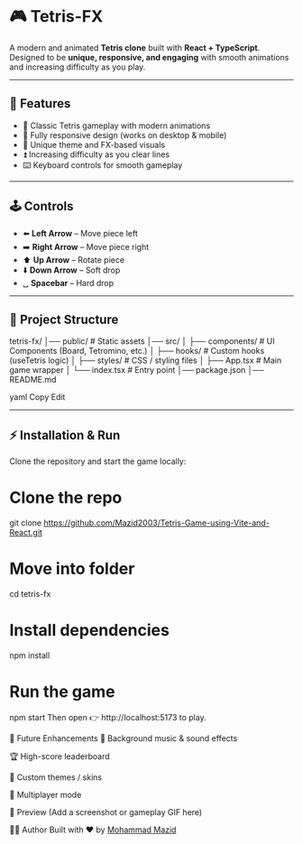 # 🎮 Tetris-FX

A modern and animated **Tetris clone** built with **React + TypeScript**.  
Designed to be **unique, responsive, and engaging** with smooth animations and increasing difficulty as you play.

---

## 🚀 Features
- 🧩 Classic Tetris gameplay with modern animations  
- 📱 Fully responsive design (works on desktop & mobile)  
- 🎨 Unique theme and FX-based visuals  
- ⏫ Increasing difficulty as you clear lines  
- ⌨️ Keyboard controls for smooth gameplay  

---

## 🕹️ Controls
- ⬅️ **Left Arrow** – Move piece left  
- ➡️ **Right Arrow** – Move piece right  
- ⬆️ **Up Arrow** – Rotate piece  
- ⬇️ **Down Arrow** – Soft drop  
- ␣ **Spacebar** – Hard drop  

---

## 📂 Project Structure
tetris-fx/
│── public/ # Static assets
│── src/
│ ├── components/ # UI Components (Board, Tetromino, etc.)
│ ├── hooks/ # Custom hooks (useTetris logic)
│ ├── styles/ # CSS / styling files
│ ├── App.tsx # Main game wrapper
│ └── index.tsx # Entry point
│── package.json
│── README.md

yaml
Copy
Edit

---

## ⚡ Installation & Run
Clone the repository and start the game locally:

# Clone the repo
git clone https://github.com/Mazid2003/Tetris-Game-using-Vite-and-React.git

# Move into folder
cd tetris-fx

# Install dependencies
npm install

# Run the game
npm start
Then open 👉 http://localhost:5173 to play.

🎯 Future Enhancements
🎵 Background music & sound effects

🏆 High-score leaderboard

🌈 Custom themes / skins

👥 Multiplayer mode

📸 Preview
(Add a screenshot or gameplay GIF here)

🧑‍💻 Author
Built with ❤️ by [Mohammad Mazid]()



